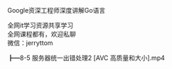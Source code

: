 Google资深工程师深度讲解Go语言

全网it学习资源共享学习<br>全网课程都有，欢迎私聊<br>微信：jerryttom<br>

┣━8-5 服务器统一出错处理2 [AVC 高质量和大小].mp4